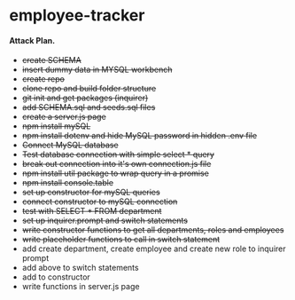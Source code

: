 # employee-tracker

#### Attack Plan.
* ~~create SCHEMA~~
* ~~insert dummy data in MYSQL workbench~~
* ~~create repo~~
* ~~clone repo and build folder structure~~
* ~~git init and get packages (inquirer)~~
* ~~add SCHEMA.sql and seeds.sql files~~
* ~~create a server.js page~~
* ~~npm install mySQL~~
* ~~npm install dotenv and hide MySQL password in hidden .env file~~
* ~~Connect MySQL database~~
* ~~Test database connection with simple select * query~~
* ~~break out connection into it's own connection.js file~~
* ~~npm install util package to wrap query in a promise~~
* ~~npm install console.table~~
* ~~set up constructor for mySQL queries~~
* ~~connect constructor to mySQL connection~~
* ~~test with SELECT * FROM department~~
* ~~set up inquirer.prompt and switch statements~~
* ~~write constructor functions to get all departments, roles and employees~~
* ~~write placeholder functions to call in switch statement~~
* add create department, create employee and create new role to inquirer prompt
* add above to switch statements
* add to constructor
* write functions in server.js page
